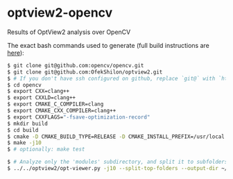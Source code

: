 # optview2-opencv
Results of OptView2 analysis over OpenCV


The exact bash commands used to generate (full build instructions are [here](https://linuxize.com/post/how-to-install-opencv-on-ubuntu-18-04/#install-opencv-from-the-ubuntu-repository)):

```bash
$ git clone git@github.com:opencv/opencv.git
$ git clone git@github.com:OfekShilon/optview2.git
$ # If you don't have ssh configured on github, replace `git@` with `https://`
$ cd opencv
$ export CXX=clang++
$ export CXXLD=clang++
$ export CMAKE_C_COMPILER=clang
$ export CMAKE_CXX_COMPILER=clang++
$ export CXXFLAGS="-fsave-optimization-record"
$ mkdir build 
$ cd build
$ cmake -D CMAKE_BUILD_TYPE=RELEASE -D CMAKE_INSTALL_PREFIX=/usr/local -D INSTALL_C_EXAMPLES=OFF -D INSTALL_PYTHON_EXAMPLES=OFF -D OPENCV_GENERATE_PKGCONFIG=OFF -D BUILD_EXAMPLES=OFF ..
$ make -j10
$ # optionally: make test

$ # Analyze only the 'modules' subdirectory, and split it to subfolders to make memory requirements feasible:
$ ../../optview2/opt-viewer.py -j10 --split-top-folders --output-dir ~/html/opencv99 --source-dir .. ./modules
```
